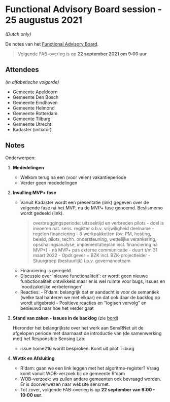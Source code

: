 # Functional Advisory Board session - 25 augustus 2021

_(Dutch only)_

De notes van het [Functional Advisory Board](../FAB.md).

> Volgende FAB-overleg is op **22 september 2021 om 9:00 uur**

## Attendees

_(in alfabetische volgorde)_

- Gemeente Apeldoorn
- Gemeente Den Bosch
- Gemeente Eindhoven
- Gemeente Helmond
- Gemeente Rotterdam
- Gemeente Tilburg
- Gemeente Utrecht
- Kadaster (initiator)

## Notes

Onderwerpen:

1. **Mededelingen**
     
     - Welkom terug na een (voor velen) vakantieperiode
     - Verder geen mededelingen

2. **Invulling MVP+ fase**

    - Vanuit Kadaster wordt een presentatie (link) gegeven over de volgende fase ná het MVP, nu de MVP+ fase genoemd. Beslismemo wordt gedeeld (link).
       > overbruggingsperiode: uitzoektijd en verbreden pilots
          - doel is invoeren nat. sens. register o.b.v. vrijwiligheid deelname
          - regelen financiering
          - 8 werkpakketten (bv: PM, hosting, beleid, pilots, techn. ondersteuning, wettelijke verankering, opschalingsanalyse, implementatieplan incl. financiering ná MVP+)
          - ná MVP+ pas externe communicatie
          - duurt t/m 31 maart 2022
          - Opdr.gever = BZK incl. BZK-projectleider
          - Stuurgroep (bestuurlijk) i.p.v. governanceteam
    - Financiering is geregeld
    - Discussie over 'nieuwe functionaliteit': er wordt geen nieuwe funbctionaliteit ontwikkeld maar er is wel ruimte voor bugs, issues en 'noodzakelijke verbeteringen'
    - Reacties:
          - R'dam: belangrijk dat er aandacht is voor de semantiek (welke taal hanteren we met elkaar) en dat ook daar de backlog op wordt uitgebreid
          - Positieve reacties en "logisch vervolg" en benieuwd naar hoe het verder gaat

3. **Stand van zaken - issues in de backlog** (zie [bord](https://github.com/orgs/kadaster-labs/projects/1))
   
     Hieronder het belangrijkste over het werk aan SensRNet uit de afgelopen periode met daarnaast de introductie van (de samenwerking met) het Responsible Sensing Lab:
     - issue home216 wordt besproken. Komt uit pilot Tilburg
 

4. **Wvttk en Afsluiting**
   

     - R'dam: gaan we een link leggen met het algoritme-register? Vraag komt vanuit WOB-verzoek bij de gemeente R'dam
     - WOB-verzoek: ws zullen andere gemeenten ook bevraagd worden. Er is doorverwezen naar website sensrnet. 
     - Tot zover, volgende FAB-overleg is op **22 september van 9:00 - 10:00 uur**.
